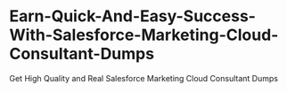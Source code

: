 # Earn-Quick-And-Easy-Success-With-Salesforce-Marketing-Cloud-Consultant-Dumps
Get High Quality and Real Salesforce Marketing Cloud Consultant Dumps
